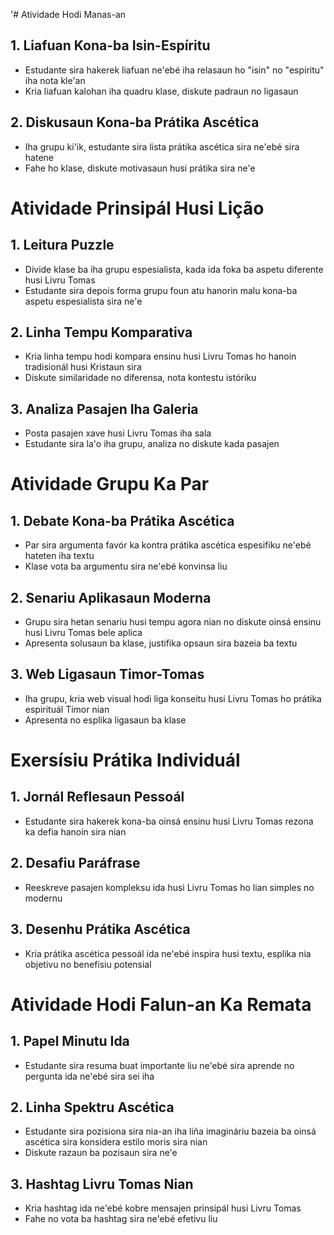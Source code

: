 '# Atividade Hodi Manas-an

## 1. Liafuan Kona-ba Isin-Espíritu

- Estudante sira hakerek liafuan ne'ebé iha relasaun ho "isin" no "espíritu" iha nota kle'an
- Kria liafuan kalohan iha quadru klase, diskute padraun no ligasaun

## 2. Diskusaun Kona-ba Prátika Ascética

- Iha grupu ki'ik, estudante sira lista prátika ascética sira ne'ebé sira hatene
- Fahe ho klase, diskute motivasaun husi prátika sira ne'e

# Atividade Prinsipál Husi Lição

## 1. Leitura Puzzle

- Divide klase ba iha grupu espesialista, kada ida foka ba aspetu diferente husi Livru Tomas
- Estudante sira depois forma grupu foun atu hanorin malu kona-ba aspetu espesialista sira ne'e

## 2. Linha Tempu Komparativa

- Kria linha tempu hodi kompara ensinu husi Livru Tomas ho hanoin tradisionál husi Kristaun sira
- Diskute similaridade no diferensa, nota kontestu istóriku

## 3. Analiza Pasajen Iha Galeria

- Posta pasajen xave husi Livru Tomas iha sala
- Estudante sira la'o iha grupu, analiza no diskute kada pasajen

# Atividade Grupu Ka Par

## 1. Debate Kona-ba Prátika Ascética

- Par sira argumenta favór ka kontra prátika ascética espesifiku ne'ebé hateten iha textu
- Klase vota ba argumentu sira ne'ebé konvinsa liu

## 2. Senariu Aplikasaun Moderna

- Grupu sira hetan senariu husi tempu agora nian no diskute oinsá ensinu husi Livru Tomas bele aplica
- Apresenta solusaun ba klase, justifika opsaun sira bazeia ba textu

## 3. Web Ligasaun Timor-Tomas

- Iha grupu, kria web visual hodi liga konseitu husi Livru Tomas ho prátika espirituál Timor nian
- Apresenta no esplika ligasaun ba klase

# Exersísiu Prátika Individuál

## 1. Jornál Reflesaun Pessoál

- Estudante sira hakerek kona-ba oinsá ensinu husi Livru Tomas rezona ka defia hanoin sira nian

## 2. Desafiu Paráfrase

- Reeskreve pasajen kompleksu ida husi Livru Tomas ho lian simples no modernu

## 3. Desenhu Prátika Ascética

- Kria prátika ascética pessoál ida ne'ebé inspira husi textu, esplika nia objetivu no benefísiu potensial

# Atividade Hodi Falun-an Ka Remata

## 1. Papel Minutu Ida

- Estudante sira resuma buat importante liu ne'ebé sira aprende no pergunta ida ne'ebé sira sei iha

## 2. Linha Spektru Ascética

- Estudante sira pozisiona sira nia-an iha liña imagináriu bazeia ba oinsá ascética sira konsidera estilo moris sira nian
- Diskute razaun ba pozisaun sira ne'e

## 3. Hashtag Livru Tomas Nian

- Kria hashtag ida ne'ebé kobre mensajen prinsipál husi Livru Tomas
- Fahe no vota ba hashtag sira ne'ebé efetivu liu